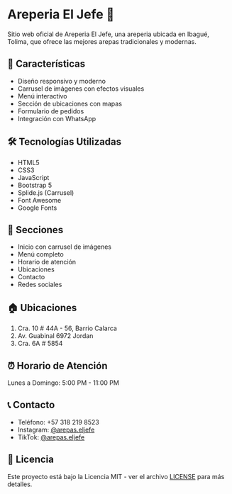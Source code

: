 # Areperia El Jefe 🥘

Sitio web oficial de Areperia El Jefe, una areperia ubicada en Ibagué, Tolima, que ofrece las mejores arepas tradicionales y modernas.

## 🚀 Características

- Diseño responsivo y moderno
- Carrusel de imágenes con efectos visuales
- Menú interactivo
- Sección de ubicaciones con mapas
- Formulario de pedidos
- Integración con WhatsApp

## 🛠️ Tecnologías Utilizadas

- HTML5
- CSS3
- JavaScript
- Bootstrap 5
- Splide.js (Carrusel)
- Font Awesome
- Google Fonts

## 📱 Secciones

- Inicio con carrusel de imágenes
- Menú completo
- Horario de atención
- Ubicaciones
- Contacto
- Redes sociales

## 🏠 Ubicaciones

1. Cra. 10 # 44A - 56, Barrio Calarca
2. Av. Guabinal 6972 Jordan
3. Cra. 6A # 5854

## ⏰ Horario de Atención

Lunes a Domingo: 5:00 PM - 11:00 PM

## 📞 Contacto

- Teléfono: +57 318 219 8523
- Instagram: [@arepas.eljefe](https://www.instagram.com/arepas.eljefe/)
- TikTok: [@arepas.eljefe](https://www.tiktok.com/@arepas.eljefe)

## 📝 Licencia

Este proyecto está bajo la Licencia MIT - ver el archivo [LICENSE](LICENSE) para más detalles. 